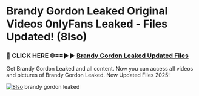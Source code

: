 # Brandy Gordon Leaked Original Videos 0nlyFans Leaked - Files Updated! (8lso)

<h3>🔴 CLICK HERE 🌐==►► <a href="https://tinyurl.com/ms9xzufz" rel="nofollow">Brandy Gordon Leaked Updated Files</a></h3>

Get Brandy Gordon Leaked and all content. Now you can access all videos and pictures of Brandy Gordon Leaked. New Updated Files 2025!

[![8lso](https://i.imgur.com/PQ7UWWw.gif)](https://tinyurl.com/ms9xzufz)
brandy gordon leaked
